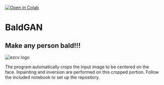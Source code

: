 [![Open In Colab](https://colab.research.google.com/assets/colab-badge.svg)](https://colab.research.google.com/github/adwiv/BaldGAN/BaldGAN.ipynb)

# BaldGAN
 
## Make any person bald!!!

![ezcv logo](https://raw.githubusercontent.com/adwiv/BaldGAN/master/samples/inpaintSample.png)

The program automatically crops the input image to be centered on the face. Inpainting and inversion are performed on this cropped portion. Follow the included notebook to set up the repository.
